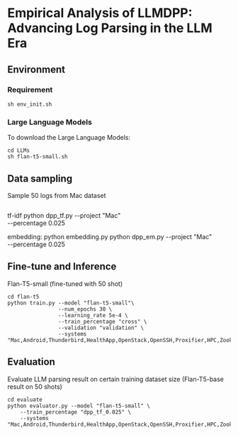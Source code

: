 # Empirical Analysis of LLMDPP: Advancing Log Parsing in the LLM Era




## Environment 
### Requirement
```shell
sh env_init.sh
```

### Large Language Models

To download the Large Language Models:
```shell
cd LLMs
sh flan-t5-small.sh
```


## Data sampling

Sample 50 logs from Mac dataset
```shell

```
tf-idf
python dpp_tf.py --project "Mac" \
                --percentage 0.025

embedding:
python embedding.py
python dpp_em.py --project "Mac" \
                --percentage 0.025

## Fine-tune and Inference

Flan-T5-small (fine-tuned with 50 shot)
```shell
cd flan-t5
python train.py --model "flan-t5-small"\
                --num_epochs 30 \
                --learning_rate 5e-4 \
                --train_percentage "cross" \
                --validation "validation" \
                --systems "Mac,Android,Thunderbird,HealthApp,OpenStack,OpenSSH,Proxifier,HPC,Zookeeper,Hadoop,Linux,HDFS,BGL,Windows,Apache,Spark"
```

## Evaluation

Evaluate LLM parsing result on certain training dataset size (Flan-T5-base result on 50 shots)
```shell
cd evaluate
python evaluator.py --model "flan-t5-small" \
    --train_percentage "dpp_tf_0.025" \
    --systems "Mac,Android,Thunderbird,HealthApp,OpenStack,OpenSSH,Proxifier,HPC,Zookeeper,Hadoop,Linux,HDFS,BGL,Windows,Apache,Spark" 
```


